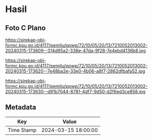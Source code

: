 # Hasil

## Foto C Plano

https://sirekap-obj-formc.kpu.go.id/4117/pemilu/ppwp/72/10/05/20/13/7210052013002-20240315-173609--314d95a2-338e-47da-9f28-7e4ebd4136b8.jpg

https://sirekap-obj-formc.kpu.go.id/4117/pemilu/ppwp/72/10/05/20/13/7210052013002-20240315-173620--7e48ba2e-33e0-4b06-a8f7-2862dfbafa52.jpg

https://sirekap-obj-formc.kpu.go.id/4117/pemilu/ppwp/72/10/05/20/13/7210052013002-20240315-173630--d91b7044-8781-4df7-9d50-d2f6ed3ce858.jpg


## Metadata

| Key        | Value               |
| ---------- | ------------------- |
| Time Stamp | 2024-03-15 18:00:00 |



